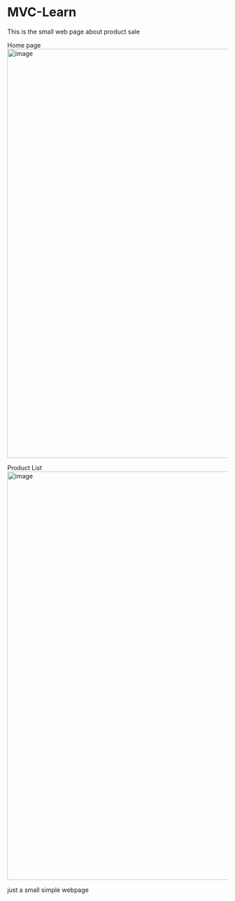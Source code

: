 # MVC-Learn

This is the small web page about product sale 

Home page
<img width="934" alt="image" src="https://github.com/q1xuanx/MVC-Learn/assets/93658293/ca0bc86b-87c4-44c0-9be3-20f16d769be3">

Product List 
<img width="933" alt="image" src="https://github.com/q1xuanx/MVC-Learn/assets/93658293/e34e268a-fcc4-4c9e-b6e2-2e3f204df998">

just a small simple webpage



